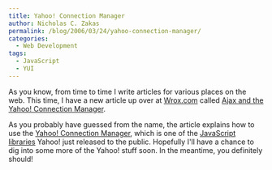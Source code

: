 ```yaml
---
title: Yahoo! Connection Manager
author: Nicholas C. Zakas
permalink: /blog/2006/03/24/yahoo-connection-manager/
categories:
  - Web Development
tags:
  - JavaScript
  - YUI
---
```

As you know, from time to time I write articles for various places on the web. This time, I have a new article up over at <a title="Wrox" rel="external" href="http://www.wrox.com">Wrox.com</a> called <a title="Ajax and the Yahoo! Connection Manager" rel="external" href="http://www.wrox.com/WileyCDA/Section/id-291408.html">Ajax and the Yahoo! Connection Manager</a>.

As you probably have guessed from the name, the article explains how to use the <a title="Yahoo! Connection Manager" rel="external" href="http://developer.yahoo.com/yui/connection/index.html">Yahoo! Connection Manager</a>, which is one of the <a title="Yahoo! JavaScript Developer Network" rel="external" href="http://developer.yahoo.com/javascript/">JavaScript libraries</a> Yahoo! just released to the public. Hopefully I'll have a chance to dig into some more of the Yahoo! stuff soon. In the meantime, you definitely should!
